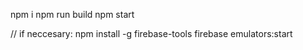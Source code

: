 npm i
npm run build
npm start

// if neccesary: npm install -g firebase-tools
firebase emulators:start
